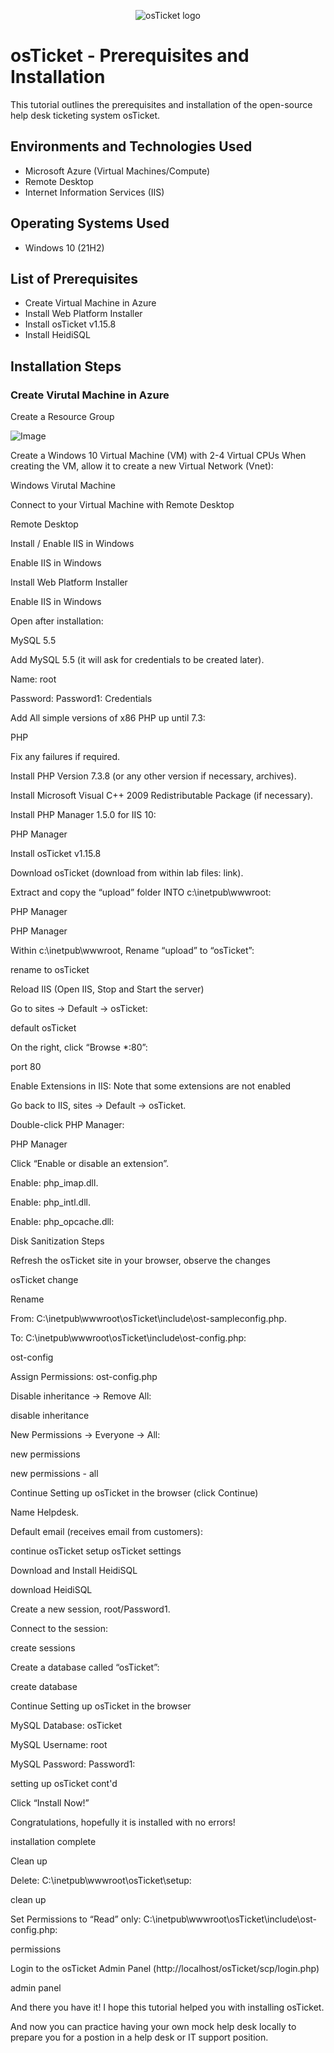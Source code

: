 <p align="center">
<img src="https://i.imgur.com/Clzj7Xs.png" alt="osTicket logo"/>
</p>

<h1>osTicket - Prerequisites and Installation</h1>
This tutorial outlines the prerequisites and installation of the open-source help desk ticketing system osTicket.<br />

<h2>Environments and Technologies Used</h2>

- Microsoft Azure (Virtual Machines/Compute)
- Remote Desktop
- Internet Information Services (IIS)

<h2>Operating Systems Used </h2>

- Windows 10</b> (21H2)

<h2>List of Prerequisites</h2>

- Create Virtual Machine in Azure
- Install Web Platform Installer
- Install osTicket v1.15.8
- Install HeidiSQL

<h2>Installation Steps</h2>

### Create Virutal Machine in Azure

Create a Resource Group

![Image](assets)

Create a Windows 10 Virtual Machine (VM) with 2-4 Virtual CPUs When creating the VM, allow it to create a new Virtual Network (Vnet):

Windows Virutal Machine



Connect to your Virtual Machine with Remote Desktop

Remote Desktop



Install / Enable IIS in Windows

Enable IIS in Windows



Install Web Platform Installer

Enable IIS in Windows

Open after installation:

MySQL 5.5


Add MySQL 5.5 (it will ask for credentials to be created later).

Name: root

Password: Password1:
Credentials

Add All simple versions of x86 PHP up until 7.3:

PHP

Fix any failures if required.

Install PHP Version 7.3.8 (or any other version if necessary, archives).

Install Microsoft Visual C++ 2009 Redistributable Package (if necessary).

Install PHP Manager 1.5.0 for IIS 10:

PHP Manager



Install osTicket v1.15.8

Download osTicket (download from within lab files: link).

Extract and copy the “upload” folder INTO c:\inetpub\wwwroot:

PHP Manager

PHP Manager

Within c:\inetpub\wwwroot, Rename “upload” to “osTicket”:

rename to osTicket



Reload IIS (Open IIS, Stop and Start the server)

Go to sites -> Default -> osTicket:

default osTicket

On the right, click “Browse *:80”:

port 80



Enable Extensions in IIS: Note that some extensions are not enabled

Go back to IIS, sites -> Default -> osTicket.

Double-click PHP Manager:

PHP Manager

Click “Enable or disable an extension”.

Enable: php_imap.dll.

Enable: php_intl.dll.

Enable: php_opcache.dll:

Disk Sanitization Steps



Refresh the osTicket site in your browser, observe the changes

osTicket change



Rename

From: C:\inetpub\wwwroot\osTicket\include\ost-sampleconfig.php.

To: C:\inetpub\wwwroot\osTicket\include\ost-config.php:

ost-config



Assign Permissions: ost-config.php

Disable inheritance -> Remove All:

disable inheritance

New Permissions -> Everyone -> All:

new permissions

new permissions - all



Continue Setting up osTicket in the browser (click Continue)

Name Helpdesk.

Default email (receives email from customers):

continue osTicket setup osTicket settings



Download and Install HeidiSQL

download HeidiSQL

Create a new session, root/Password1.

Connect to the session:

create sessions

Create a database called “osTicket”:

create database



Continue Setting up osTicket in the browser

MySQL Database: osTicket

MySQL Username: root

MySQL Password: Password1:

setting up osTicket cont'd

Click “Install Now!”

Congratulations, hopefully it is installed with no errors!

installation complete



Clean up

Delete: C:\inetpub\wwwroot\osTicket\setup:

clean up

Set Permissions to “Read” only: C:\inetpub\wwwroot\osTicket\include\ost-config.php:

permissions



Login to the osTicket Admin Panel (http://localhost/osTicket/scp/login.php)

admin panel



And there you have it! I hope this tutorial helped you with installing osTicket.

And now you can practice having your own mock help desk locally to prepare you for a postion in a help desk or IT support position.

